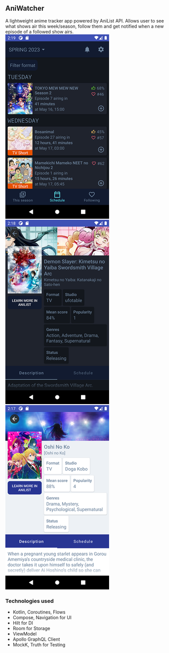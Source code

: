 ## AniWatcher
A lightweight anime tracker app powered by AniList API. Allows user to see what shows air this week/season, follow them and get notified when a new episode of a followed show airs.
![](/screenshots/season_schedule_dark.png) ![](/screenshots/details_dark.png) ![](/screenshots/details_light.png)

### Technologies used
- Kotlin, Coroutines, Flows
- Compose, Navigation for UI
- Hilt for DI
- Room for Storage
- ViewModel
- Apollo GraphQL Client
- MockK, Truth for Testing